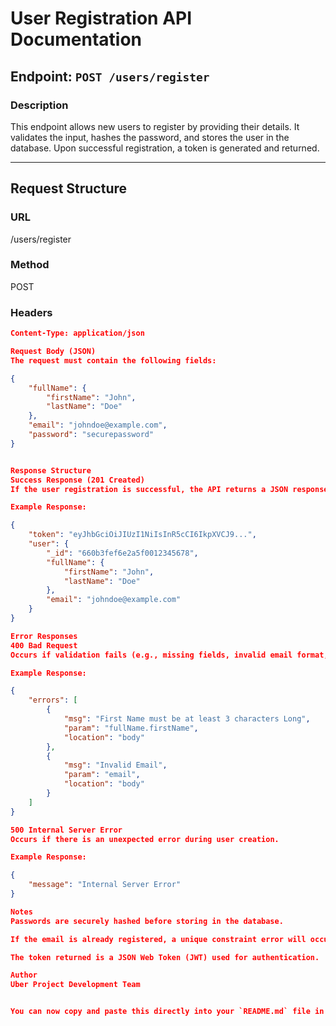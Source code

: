 # User Registration API Documentation

## Endpoint: `POST /users/register`

### Description
This endpoint allows new users to register by providing their details. It validates the input, hashes the password, and stores the user in the database. Upon successful registration, a token is generated and returned.

---

## Request Structure

### URL

/users/register

### Method

POST


### Headers
```json
Content-Type: application/json

Request Body (JSON)
The request must contain the following fields:

{
    "fullName": {
        "firstName": "John",
        "lastName": "Doe"
    },
    "email": "johndoe@example.com",
    "password": "securepassword"
}


Response Structure
Success Response (201 Created)
If the user registration is successful, the API returns a JSON response containing the generated authentication token and user details.

Example Response:

{
    "token": "eyJhbGciOiJIUzI1NiIsInR5cCI6IkpXVCJ9...",
    "user": {
        "_id": "660b3fef6e2a5f0012345678",
        "fullName": {
            "firstName": "John",
            "lastName": "Doe"
        },
        "email": "johndoe@example.com"
    }
}

Error Responses
400 Bad Request
Occurs if validation fails (e.g., missing fields, invalid email format, weak password, etc.).

Example Response:

{
    "errors": [
        {
            "msg": "First Name must be at least 3 characters Long",
            "param": "fullName.firstName",
            "location": "body"
        },
        {
            "msg": "Invalid Email",
            "param": "email",
            "location": "body"
        }
    ]
}

500 Internal Server Error
Occurs if there is an unexpected error during user creation.

Example Response:

{
    "message": "Internal Server Error"
}

Notes
Passwords are securely hashed before storing in the database.

If the email is already registered, a unique constraint error will occur.

The token returned is a JSON Web Token (JWT) used for authentication.

Author
Uber Project Development Team


You can now copy and paste this directly into your `README.md` file in VS Code. Let me know if you need any changes! 🚀
